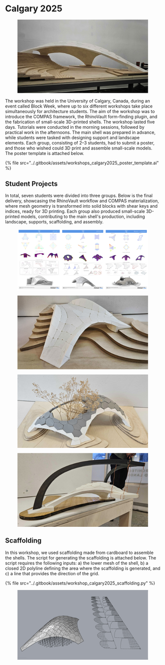 # Calgary 2025

<figure><img src="../.gitbook/assets/workshops_calgary2025_photos_0.jpg" alt=""><figcaption></figcaption></figure>

The workshop was held in the University of Calgary, Canada, during an event called Block Week, where up to six different workshops take place simultaneously for architecture students. The aim of the workshop was to introduce the COMPAS framework, the RhinoVault form-finding plugin, and the fabrication of small-scale 3D-printed shells. The workshop lasted five days. Tutorials were conducted in the morning sessions, followed by practical work in the afternoons. The main shell was prepared in advance, while students were tasked with designing support and landscape elements. Each group, consisting of 2–3 students, had to submit a poster, and those who wished could 3D print and assemble small-scale models. The poster template is attached below.

{% file src="../.gitbook/assets/workshops_calgary2025_poster_template.ai" %}

## Student Projects

In total, seven students were divided into three groups. Below is the final delivery, showcasing the RhinoVault workflow and COMPAS materialization, where mesh geometry is transformed into solid blocks with shear keys and indices, ready for 3D printing. Each group also produced small-scale 3D-printed models, contributing to the main shell's production, including landscape, supports, scaffolding, and assembly.

<figure><img src="../.gitbook/assets/workshops_calgary2025_student_posters.jpg" alt=""><figcaption></figcaption></figure>
<figure><img src="../.gitbook/assets/workshops_calgary2025_photos_13.jpg" alt=""><figcaption></figcaption></figure>
<figure><img src="../.gitbook/assets/workshops_calgary2025_photos_14.jpg" alt=""><figcaption></figcaption></figure>
<figure><img src="../.gitbook/assets/workshops_calgary2025_photos_15.jpg" alt=""><figcaption></figcaption></figure>

## Scaffolding

In this workshop, we used scaffolding made from cardboard to assemble the shells. The script for generating the scaffolding is attached below. The script requires the following inputs:
a) the lower mesh of the shell,
b) a closed 2D polyline defining the area where the scaffolding is generated, and
c) a line that provides the direction of the grid.

{% file src="../.gitbook/assets/workshop_calgary2025_scaffolding.py" %}

<figure><img src="../.gitbook/assets/workshop_calgary2025_scaffolding.jpg" alt=""><figcaption></figcaption></figure>

